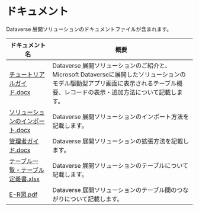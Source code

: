 # ドキュメント
Dataverse 展開ソリューションのドキュメントファイルが含まれます。

| ドキュメント名  | 概要 |
| ------------- | ------------- |
| [チュートリアルガイド.docx](チュートリアルガイド.docx)  | Dataverse 展開ソリューションのご紹介と、Microsoft Dataverseに展開したソリューションのモデル駆動型アプリ画面に表示されるテーブル概要、レコードの表示・追加方法について記載します。 |
| [ソリューションのインポート.docx](ソリューションのインポート.docx)  | Dataverse 展開ソリューションのインポート方法を記載します。  |
| [管理者ガイド.docx](管理者ガイド.docx)  | Dataverse 展開ソリューションの拡張方法を記載します。  |
| [テーブル一覧・テーブル定義書.xlsx](テーブル一覧・テーブル定義書.xlsx)  | Dataverse 展開ソリューションのテーブルについて記載します。  |
| [E-R図.pdf](E-R図.pdf)  | Dataverse 展開ソリューションのテーブル間のつながりについて記載します。  |

